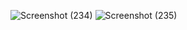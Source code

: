 ![Screenshot (234)](https://user-images.githubusercontent.com/78479119/130604581-402882fe-67cb-403a-8ca6-d1d92f61ec1b.png)
![Screenshot (235)](https://user-images.githubusercontent.com/78479119/130604624-843a285e-c509-47e3-a3df-4aff96817dc4.png)

